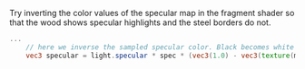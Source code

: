 Try inverting the color values of the specular map in the fragment shader so that the wood shows specular highlights and the steel borders do not.
```GLSL
...
    // here we inverse the sampled specular color. Black becomes white and white becomes black.
    vec3 specular = light.specular * spec * (vec3(1.0) - vec3(texture(material.specular, TexCoords))); 
``` 
